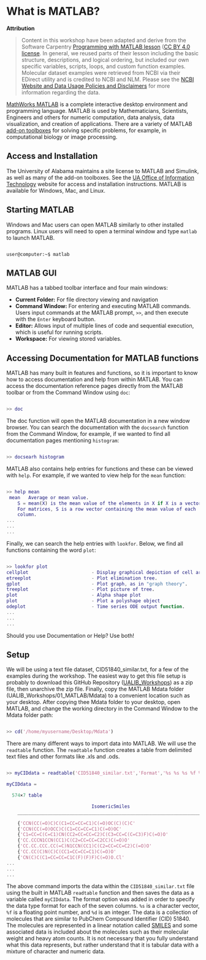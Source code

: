 # What is MATLAB?

**Attribution**

> Content in this workshop have been adapted and derive from the Software Carpentry [Programming with MATLAB lesson](https://software-carpentry.org/lessons/) ([CC BY 4.0 license](http://swcarpentry.github.io/matlab-novice-inflammation/LICENSE.html). In general, we reused parts of their lesson including the basic structure, descriptions, and logical ordering, but included our own specific variables, scripts, loops, and custom function examples. Molecular dataset examples were retrieved from NCBI via their EDirect utility and is credited to NCBI and NLM. Please see the [NCBI Website and Data Usage Policies and Disclaimers](https://www.ncbi.nlm.nih.gov/home/about/policies/) for more information regarding the data.


[MathWorks MATLAB](https://www.mathworks.com/products/matlab.html) is a complete interactive desktop environment and programming language. MATLAB is used by Mathematicians, Scientists, Engineers and others for numeric computation, data analysis, data visualization, and creation of applications. There are a variety of MATLAB [add-on toolboxes](https://www.mathworks.com/products.html) for solving specific problems, for example, in computational biology or image processing.

## Access and Installation

The University of Alabama maintains a site license to MATLAB and Simulink, as well as many of the add-on toolboxes. See the [UA Office of Information Technology](https://oit.ua.edu/software/matlab/) website for access and installation instructions. MATLAB is available for Windows, Mac, and Linux.

## Starting MATLAB

Windows and Mac users can open MATLAB similarly to other installed programs. Linux users will need to open a terminal window and type `matlab` to launch MATLAB.

```console

user@computer:~$ matlab

```
## MATLAB GUI

MATLAB has a tabbed toolbar interface and four main windows:

* **Current Folder:** For file directory viewing and navigation
* **Command Window:** For entering and executing MATLAB commands. Users input commands at the MATLAB prompt, `>>`, and then execute with the `Enter` keyboard button.
* **Editor:** Allows input of multiple lines of code and sequential execution, which is useful for running scripts.
* **Workspace:** For viewing stored variables.

## Accessing Documentation for MATLAB functions

MATLAB has many built in features and functions, so it is important to know how to access documentation and help from within MATLAB. You can access the documentation reference pages directly from the MATLAB toolbar or from the Command Window using `doc`:

```Matlab

>> doc

```
The doc function will open the MATLAB documentation in a new window browser. You can search the documentation with the `docsearch` function from the Command Window, for example, if we wanted to find all documentation pages mentioning `histogram`:

```Matlab

>> docsearh histogram

```

MATLAB also contains help entries for functions and these can be viewed with `help`. For example, if we wanted to view help for the `mean` function:

```Matlab

>> help mean
 mean   Average or mean value.
    S = mean(X) is the mean value of the elements in X if X is a vector. 
    For matrices, S is a row vector containing the mean value of each 
    column. 
...
...
...
```

Finally, we can search the help entries with `lookfor`. Below, we find all functions containing the word `plot`:

```Matlab

>> lookfor plot
cellplot                       - Display graphical depiction of cell array.
etreeplot                      - Plot elimination tree.
gplot                          - Plot graph, as in "graph theory".
treeplot                       - Plot picture of tree.
plot                           - Alpha shape plot
plot                           - Plot a polyshape object
odeplot                        - Time series ODE output function.
...
...
...
```

Should you use Documentation or Help? Use both!

## Setup

We will be using a text file dataset, CID51840_similar.txt, for a few of the examples during the workshop. The easiest way to get this file setup is probably to download this GitHub Repository ([UALIB_Workshops](https://github.com/vfscalfani/UALIB_Workshops/archive/master.zip)) as a zip file, then unarchive the zip file. Finally, copy the MATLAB Mdata folder (UALIB_Workshops/01_MATLAB/Mdata) to a convenient location such as your desktop. After copying thee Mdata folder to your desktop, open MATLAB, and change the working directory in the Command Window to the Mdata folder path:

```Matlab

>> cd('/home/myusername/Desktop/Mdata')

```

There are many different ways to import data into MATLAB. We will use the `readtable` function. The `readtable` function creates a table from delimited text files and other formats like .xls and .ods.

```Matlab

>> myCIDdata = readtable('CID51840_similar.txt','Format','%s %s %s %f %d %d %d')

myCIDdata =

  574×7 table

                               IsomericSmiles                                     CID         MolecularFormula     MolecularWeight    RotatableBondCount    HeavyAtomCount    AtomChiralCount
    _____________________________________________________________________    _____________    _________________    _______________    __________________    ______________    _______________

    {'CCN(CC(=O)C)C(C1=CC=CC=C1)C(=O)OC(C)(C)C'                         }    {'146168522'}    {'C17H25NO3'    }         291.4                  8                  21                 1       
    {'CCN(CC(=O)OCC)C(C1=CC=CC=C1)C(=O)OC'                              }    {'146168519'}    {'C15H21NO4'    }        279.33                  9                  20                 1       
    {'C1=CC=C(C=C1)CN(CC2=CC=CC=C2)C(C3=CC=C(C=C3)F)C(=O)O'             }    {'146161459'}    {'C22H20FNO2'   }         349.4                  7                  26                 1       
    {'CC.CCCN1CCN(CC1)C(C2=CC=CC=C2CC)C(=O)O'                           }    {'145524776'}    {'C19H32N2O2'   }         320.5                  6                  23                 1       
    {'CC.CC.CCC.CC(=C)N1CCN(CC1)C(C2=CC=CC=C2)C(=O)O'                   }    {'145520251'}    {'C22H40N2O2'   }         364.6                  4                  26                 1       
    {'CC.CC(C)N(C)C(CC1=CC=CC=C1)C(=O)O'                                }    {'145086414'}    {'C15H25NO2'    }        251.36                  5                  18                 1       
    {'CN(C)C(C1=CC=CC=C1C(F)(F)F)C(=O)O.Cl'                             }    {'144259917'}    {'C11H13ClF3NO2'}        283.67                  3                  18                 1       
...
...
...
```

The above command imports the data within the `CID51840_similar.txt` file using the built in MATLAB `readtable` function and then saves the data as a variable called `myCIDdata`. The format option was added in order to specify the data type format for each of the seven columns. `%s` is a character vector, `%f` is a floating point number, and `%d` is an integer. The data is a collection of molecules that are similar to PubChem Compound Identifier (CID) 51840. The molecules are represented in a linear notation called [SMILES](https://en.wikipedia.org/wiki/Simplified_molecular-input_line-entry_system) and some associated data is included about the molecules such as their molecular weight and heavy atom counts. It is not necessary that you fully understand what this data represents, but rather understand that it is tabular data with a mixture of character and numeric data.




